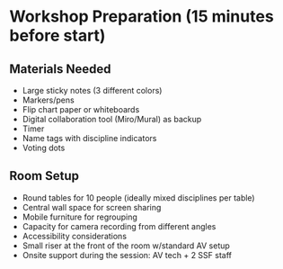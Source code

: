 # Workshop Preparation (15 minutes before start)

## Materials Needed

- Large sticky notes (3 different colors)
- Markers/pens
- Flip chart paper or whiteboards
- Digital collaboration tool (Miro/Mural) as backup
- Timer
- Name tags with discipline indicators
- Voting dots

## Room Setup

- Round tables for 10 people (ideally mixed disciplines per table)
- Central wall space for screen sharing
- Mobile furniture for regrouping
- Capacity for camera recording from different angles
- Accessibility considerations
- Small riser at the front of the room w/standard AV setup
- Onsite support during the session: AV tech + 2 SSF staff
